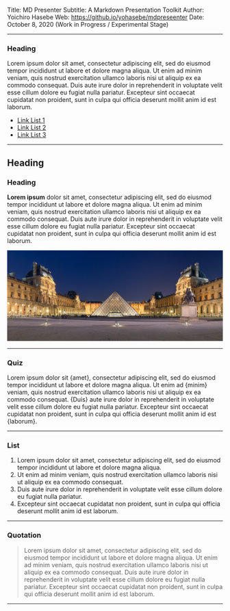 Title: MD Presenter
Subtitle: A Markdown Presentation Toolkit
Author: Yoichiro Hasebe
Web: https://github.io/yohasebe/mdpreseenter
Date: October 8, 2020 (Work in Progress / Experimental Stage)

----

### Heading

Lorem ipsum dolor sit amet, consectetur adipiscing elit, sed do eiusmod tempor incididunt ut labore et dolore magna aliqua. Ut enim ad minim veniam, quis nostrud exercitation ullamco laboris nisi ut aliquip ex ea commodo consequat. Duis aute irure dolor in reprehenderit in voluptate velit esse cillum dolore eu fugiat nulla pariatur. Excepteur sint occaecat cupidatat non proident, sunt in culpa qui officia deserunt mollit anim id est laborum.

* [Link List 1]()
* [Link List 2]()
* [Link List 3]()

----

## Heading

### Heading

**Lorem ipsum** dolor sit amet, consectetur adipiscing elit, sed do eiusmod tempor incididunt ut labore et dolore magna aliqua. Ut enim ad minim veniam, quis nostrud exercitation ullamco laboris nisi ut aliquip ex ea commodo consequat. Duis aute irure dolor in reprehenderit in voluptate velit esse cillum dolore eu fugiat nulla pariatur. Excepteur sint occaecat cupidatat non proident, sunt in culpa qui officia deserunt mollit anim id est laborum.

![Picture: Louvre](graphics/louvre-museum.jpg)

----

### Quiz

Lorem ipsum dolor sit {amet}, consectetur adipiscing elit, sed do eiusmod tempor incididunt ut labore et dolore magna aliqua. Ut enim ad {minim} veniam, quis nostrud exercitation ullamco laboris nisi ut aliquip ex ea commodo consequat. {Duis} aute irure dolor in reprehenderit in voluptate velit esse cillum dolore eu fugiat nulla pariatur. Excepteur sint occaecat cupidatat non proident, sunt in culpa qui officia deserunt mollit anim id est {laborum}.

----

### List

1. Lorem ipsum dolor sit amet, consectetur adipiscing elit, sed do eiusmod tempor incididunt ut labore et dolore magna aliqua.
2. Ut enim ad minim veniam, quis nostrud exercitation ullamco laboris nisi ut aliquip ex ea commodo consequat.
3. Duis aute irure dolor in reprehenderit in voluptate velit esse cillum dolore eu fugiat nulla pariatur.
4. Excepteur sint occaecat cupidatat non proident, sunt in culpa qui officia deserunt mollit anim id est laborum.

----

### Quotation

> Lorem ipsum dolor sit amet, consectetur adipiscing elit, sed do eiusmod tempor incididunt ut labore et dolore magna aliqua. Ut enim ad minim veniam, quis nostrud exercitation ullamco laboris nisi ut aliquip ex ea commodo consequat. Duis aute irure dolor in reprehenderit in voluptate velit esse cillum dolore eu fugiat nulla pariatur. Excepteur sint occaecat cupidatat non proident, sunt in culpa qui officia deserunt mollit anim id est laborum.

----


